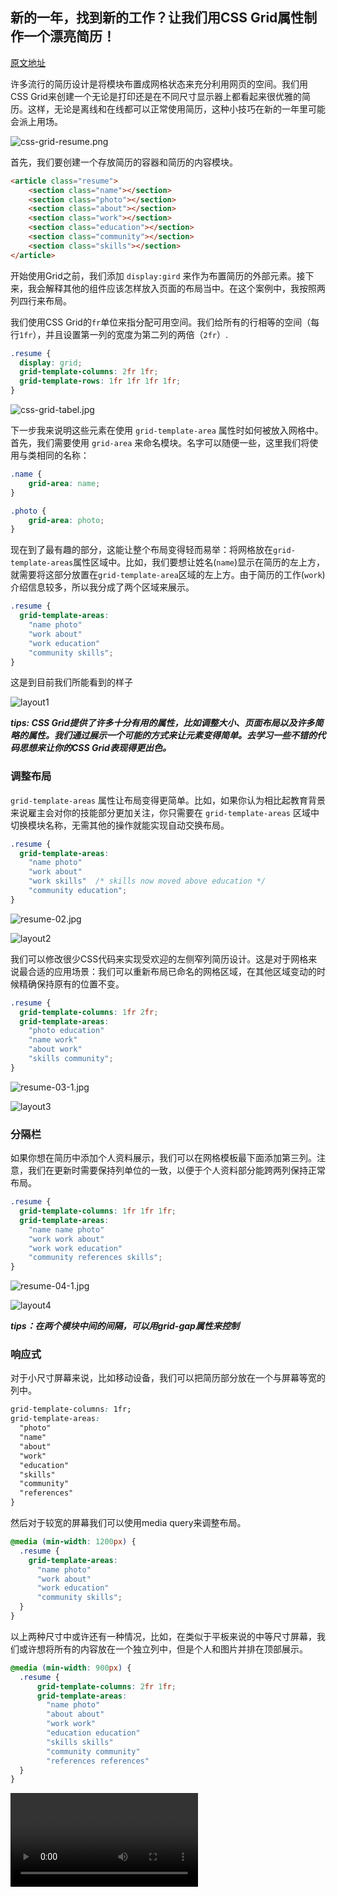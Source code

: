 ## 新的一年，找到新的工作？让我们用CSS Grid属性制作一个漂亮简历！

[原文地址](https://css-tricks.com/new-year-new-job-lets-make-a-grid-powered-resume/)

许多流行的简历设计是将模块布置成网格状态来充分利用网页的空间。我们用CSS Grid来创建一个无论是打印还是在不同尺寸显示器上都看起来很优雅的简历。这样，无论是离线和在线都可以正常使用简历，这种小技巧在新的一年里可能会派上用场。

![css-grid-resume.png](https://i.loli.net/2020/02/27/UniNVJKg2urw1tx.png)

首先，我们要创建一个存放简历的容器和简历的内容模块。

```html
<article class="resume">
    <section class="name"></section>
    <section class="photo"></section>
    <section class="about"></section>
    <section class="work"></section>
    <section class="education"></section>
    <section class="community"></section>
    <section class="skills"></section>
</article>
```

开始使用Grid之前，我们添加 `display:gird` 来作为布置简历的外部元素。接下来，我会解释其他的组件应该怎样放入页面的布局当中。在这个案例中，我按照两列四行来布局。

我们使用CSS Grid的`fr`单位来指分配可用空间。我们给所有的行相等的空间（每行`1fr`），并且设置第一列的宽度为第二列的两倍（`2fr`）.


```css
.resume {
  display: grid;
  grid-template-columns: 2fr 1fr;
  grid-template-rows: 1fr 1fr 1fr 1fr;
}
```

![css-grid-tabel.jpg](https://i.loli.net/2020/02/27/8Nse9KQAZLPqCI1.jpg)

下一步我来说明这些元素在使用 `grid-template-area` 属性时如何被放入网格中。首先，我们需要使用 `grid-area` 来命名模块。名字可以随便一些，这里我们将使用与类相同的名称：

```css
.name {
    grid-area: name;
}

.photo {
    grid-area: photo;
}
```

现在到了最有趣的部分，这能让整个布局变得轻而易举：将网格放在`grid-template-areas`属性区域中。比如，我们要想让姓名(`name`)显示在简历的左上方，就需要将这部分放置在`grid-template-area`区域的左上方。由于简历的工作(`work`)介绍信息较多，所以我分成了两个区域来展示。

```css
.resume {
  grid-template-areas:
    "name photo"
    "work about"
    "work education"
    "community skills";
}
```

这是到目前我们所能看到的样子

![layout1](https://i.loli.net/2020/02/27/TsuzdKYLBhi1ClO.png)

***tips: CSS Grid提供了许多十分有用的属性，比如调整大小、页面布局以及许多简略的属性。我们通过展示一个可能的方式来让元素变得简单。去学习一些不错的代码思想来让你的CSS Grid表现得更出色。***

### 调整布局

`grid-template-areas` 属性让布局变得更简单。比如，如果你认为相比起教育背景来说雇主会对你的技能部分更加关注，你只需要在 `grid-template-areas` 区域中切换模块名称，无需其他的操作就能实现自动交换布局。

```css
.resume {
  grid-template-areas:
    "name photo"
    "work about"
    "work skills"  /* skills now moved above education */
    "community education";
}
```

![resume-02.jpg](https://i.loli.net/2020/02/27/rdIwn6WacXGbV9R.jpg)

![layout2](https://i.loli.net/2020/02/27/tr6zaPi9IuBolYO.png)

我们可以修改很少CSS代码来实现受欢迎的左侧窄列简历设计。这是对于网格来说最合适的应用场景：我们可以重新布局已命名的网格区域，在其他区域变动的时候精确保持原有的位置不变。

```css
.resume {
  grid-template-columns: 1fr 2fr;
  grid-template-areas:
    "photo education"
    "name work"
    "about work"
    "skills community";
}
```

![resume-03-1.jpg](https://i.loli.net/2020/02/27/PNr7yzfVsEGHcA1.jpg)

![layout3](https://i.loli.net/2020/02/27/Y9F2nPZtJc4WKUN.png)


### 分隔栏

如果你想在简历中添加个人资料展示，我们可以在网格模板最下面添加第三列。注意，我们在更新时需要保持列单位的一致，以便于个人资料部分能跨两列保持正常布局。

```css
.resume {
  grid-template-columns: 1fr 1fr 1fr;
  grid-template-areas:
    "name name photo"
    "work work about"
    "work work education"
    "community references skills";
}
```

![resume-04-1.jpg](https://i.loli.net/2020/02/27/omqOv3NRdIVznJb.jpg)

![layout4](https://i.loli.net/2020/02/27/g1YOPMcrGmx7ihq.png)

***tips：在两个模块中间的间隔，可以用grid-gap属性来控制***


### 响应式

对于小尺寸屏幕来说，比如移动设备，我们可以把简历部分放在一个与屏幕等宽的列中。

```css
grid-template-columns: 1fr;
grid-template-areas:
  "photo"
  "name"
  "about"
  "work"
  "education"
  "skills"
  "community"
  "references"
}
```

然后对于较宽的屏幕我们可以使用media query来调整布局。

```css
@media (min-width: 1200px) {
  .resume {
    grid-template-areas:
      "name photo"
      "work about"
      "work education"
      "community skills";
  }
}
```

以上两种尺寸中或许还有一种情况，比如，在类似于平板来说的中等尺寸屏幕，我们或许想将所有的内容放在一个独立列中，但是个人和图片并排在顶部展示。

```css
@media (min-width: 900px) {
  .resume {
      grid-template-columns: 2fr 1fr;
      grid-template-areas:
        "name photo"
        "about about"
        "work work"
        "education education"
        "skills skills"
        "community community"
        "references references"
  }
}
```

<video src="https://attach-ivone.oss-cn-hongkong.aliyuncs.com/responsive_demo.mov"></video>


